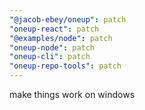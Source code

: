 ```yaml
---
"@jacob-ebey/oneup": patch
"oneup-react": patch
"@examples/node": patch
"oneup-node": patch
"oneup-cli": patch
"oneup-repo-tools": patch
---
```


make things work on windows
